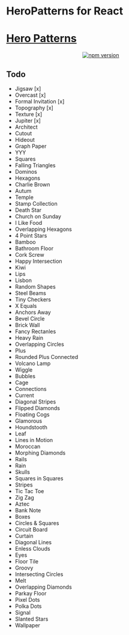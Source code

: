 # HeroPatterns for React

<h1><a href="http://www.heropatterns.com/">Hero Patterns</a></h1>

<p align="center">
  <a href="https://www.npmjs.com/package/heropatterns-react">
    <img alt="npm version" src="https://img.shields.io/npm/v/heropatterns-react.svg?style=flat-square"></a>
</p>

## Todo

-   Jigsaw [x]
-   Overcast [x]
-   Formal Invitation [x]
-   Topography [x]
-   Texture [x]
-   Jupiter [x]
-   Architect
-   Cutout
-   Hideout
-   Graph Paper
-   YYY
-   Squares
-   Falling Triangles
-   Dominos
-   Hexagons
-   Charlie Brown
-   Autum
-   Temple
-   Stamp Collection
-   Death Star
-   Church on Sunday
-   I Like Food
-   Overlapping Hexagons
-   4 Point Stars
-   Bamboo
-   Bathroom Floor
-   Cork Screw
-   Happy Intersection
-   Kiwi
-   Lips
-   Lisbon
-   Random Shapes
-   Steel Beams
-   Tiny Checkers
-   X Equals
-   Anchors Away
-   Bevel Circle
-   Brick Wall
-   Fancy Rectanles
-   Heavy Rain
-   Overlapping Circles
-   Plus
-   Rounded Plus Connected
-   Volcano Lamp
-   Wiggle
-   Bubbles
-   Cage
-   Connections
-   Current
-   Diagonal Stripes
-   Flipped Diamonds
-   Floating Cogs
-   Glamorous
-   Houndstooth
-   Leaf
-   Lines in Motion
-   Moroccan
-   Morphing Diamonds
-   Rails
-   Rain
-   Skulls
-   Squares in Squares
-   Stripes
-   Tic Tac Toe
-   Zig Zag
-   Aztec
-   Bank Note
-   Boxes
-   Circles & Squares
-   Circuit Board
-   Curtain
-   Diagonal Lines
-   Enless Clouds
-   Eyes
-   Floor Tile
-   Groovy
-   Intersecting Circles
-   Melt
-   Overlapping Diamonds
-   Parkay Floor
-   Pixel Dots
-   Polka Dots
-   Signal
-   Slanted Stars
-   Wallpaper
